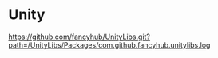 

# Unity 
 https://github.com/fancyhub/UnityLibs.git?path=/UnityLibs/Packages/com.github.fancyhub.unitylibs.log